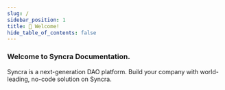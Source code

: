 ```yaml
---
slug: /
sidebar_position: 1
title: 👋 Welcome!
hide_table_of_contents: false
---
```

### Welcome to Syncra Documentation.
Syncra is a next-generation DAO platform. Build your company with world-leading, no-code solution on Syncra.